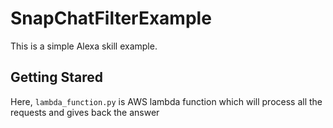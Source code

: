 # SnapChatFilterExample

This is a simple Alexa skill example. 

## Getting Stared

Here, `lambda_function.py` is AWS lambda function which will process all the requests and gives back the answer